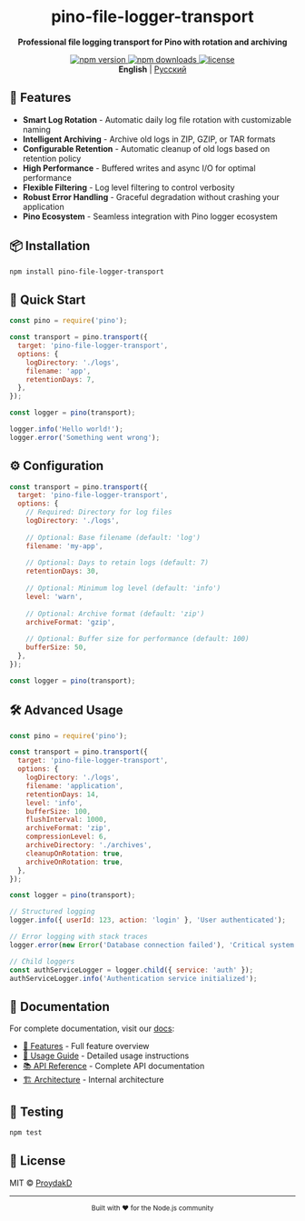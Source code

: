 <div align="center">
  <h1>pino-file-logger-transport</h1>
  <p><strong>Professional file logging transport for Pino with rotation and archiving</strong></p>
  
  <p>
    <a href="https://www.npmjs.com/package/pino-file-logger-transport">
      <img src="https://img.shields.io/npm/v/pino-file-logger-transport.svg?style=flat-square" alt="npm version">
    </a>
    <a href="https://www.npmjs.com/package/pino-file-logger-transport">
      <img src="https://img.shields.io/npm/dm/pino-file-logger-transport.svg?style=flat-square" alt="npm downloads">
    </a>
    <a href="https://github.com/ProydakD/pino-file-logger-transport/blob/main/LICENSE">
      <img src="https://img.shields.io/npm/l/pino-file-logger-transport.svg?style=flat-square" alt="license">
    </a>
    <br>
    <strong>English</strong> | <a href="./README_RU.md">Русский</a>
  </p>
</div>

## 🚀 Features

- **Smart Log Rotation** - Automatic daily log file rotation with customizable naming
- **Intelligent Archiving** - Archive old logs in ZIP, GZIP, or TAR formats
- **Configurable Retention** - Automatic cleanup of old logs based on retention policy
- **High Performance** - Buffered writes and async I/O for optimal performance
- **Flexible Filtering** - Log level filtering to control verbosity
- **Robust Error Handling** - Graceful degradation without crashing your application
- **Pino Ecosystem** - Seamless integration with Pino logger ecosystem

## 📦 Installation

```bash
npm install pino-file-logger-transport
```

## 🎯 Quick Start

```javascript
const pino = require('pino');

const transport = pino.transport({
  target: 'pino-file-logger-transport',
  options: {
    logDirectory: './logs',
    filename: 'app',
    retentionDays: 7,
  },
});

const logger = pino(transport);

logger.info('Hello world!');
logger.error('Something went wrong');
```

## ⚙️ Configuration

```javascript
const transport = pino.transport({
  target: 'pino-file-logger-transport',
  options: {
    // Required: Directory for log files
    logDirectory: './logs',
    
    // Optional: Base filename (default: 'log')
    filename: 'my-app',
    
    // Optional: Days to retain logs (default: 7)
    retentionDays: 30,
    
    // Optional: Minimum log level (default: 'info')
    level: 'warn',
    
    // Optional: Archive format (default: 'zip')
    archiveFormat: 'gzip',
    
    // Optional: Buffer size for performance (default: 100)
    bufferSize: 50,
  },
});

const logger = pino(transport);
```

## 🛠 Advanced Usage

```javascript
const pino = require('pino');

const transport = pino.transport({
  target: 'pino-file-logger-transport',
  options: {
    logDirectory: './logs',
    filename: 'application',
    retentionDays: 14,
    level: 'info',
    bufferSize: 100,
    flushInterval: 1000,
    archiveFormat: 'zip',
    compressionLevel: 6,
    archiveDirectory: './archives',
    cleanupOnRotation: true,
    archiveOnRotation: true,
  },
});

const logger = pino(transport);

// Structured logging
logger.info({ userId: 123, action: 'login' }, 'User authenticated');

// Error logging with stack traces
logger.error(new Error('Database connection failed'), 'Critical system error');

// Child loggers
const authServiceLogger = logger.child({ service: 'auth' });
authServiceLogger.info('Authentication service initialized');
```

## 📖 Documentation

For complete documentation, visit our [docs](./docs/README.md):

- [🔧 Features](./docs/FEATURES.md) - Full feature overview
- [🚀 Usage Guide](./docs/USAGE.md) - Detailed usage instructions
- [📚 API Reference](./docs/API.md) - Complete API documentation
- [🏗 Architecture](./docs/ARCHITECTURE.md) - Internal architecture

## 🧪 Testing

```bash
npm test
```

## 📄 License

MIT © [ProydakD](https://github.com/ProydakD)

---

<div align="center">
  <sub>Built with ❤️ for the Node.js community</sub>
</div>